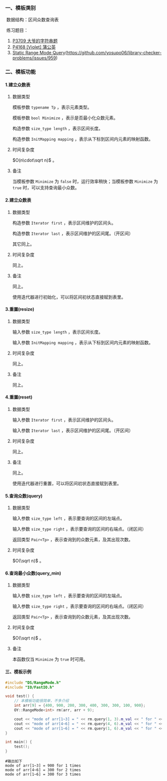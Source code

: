 ### 一、模板类别

​	数据结构：区间众数查询表

​	练习题目：

1. [P3709 大爷的字符串题](https://www.luogu.com.cn/problem/P3709)
2. [P4168 [Violet] 蒲公英](https://www.luogu.com.cn/problem/P4168)
3. [Static Range Mode Query](https://judge.yosupo.jp/problem/static_range_mode_query)(https://github.com/yosupo06/library-checker-problems/issues/959)


### 二、模板功能

#### 1.建立众数表

1. 数据类型


   模板参数 `typename Tp` ，表示元素类型。
   
   模板参数 `bool Minimize` ，表示是否最小化众数元素。

   构造参数 `size_type length` ，表示区间长度。
   
   构造参数 `InitMapping mapping` ，表示从下标到区间内元素的映射函数。

2. 时间复杂度

   $O(n\cdot\sqrt n)$ 。

3. 备注

   当模板参数 `Minimize` 为 `false` 时，运行效率稍快；当模板参数 `Minimize` 为 `true` 时，可以支持查询最小众数。

#### 2.建立众数表

1. 数据类型

   构造参数 `Iterator first` ，表示区间维护的区间头。

   构造参数 `Iterator last` ，表示区间维护的区间尾。（开区间）

   其它同上。

2. 时间复杂度

   同上。

3. 备注

   同上。

   使用迭代器进行初始化，可以将区间初状态直接赋到表里。

#### 3.重置(resize)

1. 数据类型

   输入参数 `size_type length` ，表示区间长度。
   
   输入参数 `InitMapping mapping` ，表示从下标到区间内元素的映射函数。

2. 时间复杂度

   同上。

3. 备注

   同上。

#### 4.重置(reset)

1. 数据类型

   输入参数 `Iterator first` ，表示区间维护的区间头。

   输入参数 `Iterator last` ，表示区间维护的区间尾。（开区间）

2. 时间复杂度

   同上。

3. 备注

   同上。

   使用迭代器进行重置，可以将区间初状态直接赋到表里。

#### 5.查询众数(query)

1. 数据类型

   输入参数 `size_type left` ，表示要查询的区间的左端点。
   
   输入参数 `size_type right` ，表示要查询的区间的右端点。（闭区间）
   
   返回类型 `Pair<Tp>` ，表示查询到的众数元素，及其出现次数。

2. 时间复杂度

   $O(\sqrt n)$ 。

#### 6.查询最小众数(query_min)

1. 数据类型

   输入参数 `size_type left` ，表示要查询的区间的左端点。
   
   输入参数 `size_type right` ，表示要查询的区间的右端点。（闭区间）
   
   返回类型 `Pair<Tp>` ，表示查询到的众数元素，及其出现次数。

2. 时间复杂度

   $O(\sqrt n)$ 。

3. 备注

   本函数仅当 `Minimize` 为 `true` 时可用。

#### 三、模板示例

```c++
#include "DS/RangeMode.h"
#include "IO/FastIO.h"

void test() {
    // 本模板功能很简单，不多介绍
    int arr[9] = {400, 900, 200, 300, 400, 300, 300, 100, 900};
    OY::RangeMode<int> rm(arr, arr + 9);

    cout << "mode of arr[1~3] = " << rm.query(1, 3).m_val << " for " << rm.query(1, 3).m_cnt << " times" << endl;
    cout << "mode of arr[4~6] = " << rm.query(4, 6).m_val << " for " << rm.query(4, 6).m_cnt << " times" << endl;
    cout << "mode of arr[1~6] = " << rm.query(1, 6).m_val << " for " << rm.query(1, 6).m_cnt << " times" << endl;
}

int main() {
    test();
}
```

```
#输出如下
mode of arr[1~3] = 900 for 1 times
mode of arr[4~6] = 300 for 2 times
mode of arr[1~6] = 300 for 3 times

```


